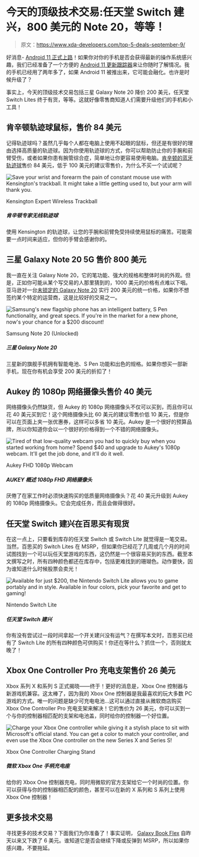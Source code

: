 # 今天的顶级技术交易:任天堂 Switch 建兴，800 美元的 Note 20，等等！

> 原文：<https://www.xda-developers.com/top-5-deals-september-9/>

好消息- [Android 11 正式上路](https://www.xda-developers.com/android-11-stable-google-pixel-oneplus-xiaomi-realme-oppo/)！如果你对你的手机是否会获得最新的操作系统感兴趣，我们已经准备了一个方便的 [Android 11 更新跟踪器](https://www.xda-developers.com/android-11-update-tracker/)来让你随时了解情况。我的手机已经用了两年多了，如果 Android 11 被推出来，它可能会融化。也许是时候升级了？

事实上，今天的顶级技术交易包括三星 Galaxy Note 20 降价 200 美元，任天堂 Switch Lites 终于有货，等等。这就好像零售商知道人们需要升级他们的手机和小工具！

## 肯辛顿轨迹球鼠标，售价 84 美元

记得轨迹球吗？虽然几乎每个人都在电脑上使用不起眼的鼠标，但还是有很好的理由选择高质量的轨迹球。因为你使用轨迹球的方式，你可以帮助防止你的手腕和前臂受伤，或者如果你患有腕管综合症，简单地让你更容易使用电脑。[肯辛顿的蓝牙轨迹球](https://www.amazon.com/dp/B01936N73I?tag=xda-395l0m5-20&ascsubtag=UUxdaUeUpU29771&asc_refurl=https%3A%2F%2Fwww.xda-developers.com%2Ftop-5-deals-september-9%2F&asc_campaign=Short-Term)售价 84 美元，低于 100 美元的建议零售价，为什么不买一个试试呢？

 <picture>![Save your wrist and forearm the pain of constant mouse use with Kensington's trackball. It might take a little getting used to, but your arm will thank you.](img/2d71a6ea29c0b8bfa8f27d102d2c2fb7.png)</picture> 

Kensington Expert Wireless Trackball

##### 肯辛顿专家无线轨迹球

使用 Kensington 的轨迹球，让您的手腕和前臂免受持续使用鼠标的痛苦。可能需要一点时间来适应，但你的手臂会感谢你的。

## 三星 Galaxy Note 20 5G 售价 800 美元

我一直在关注 Galaxy Note 20，它的笔功能、强大的规格和整体时尚的外观。但是，正如你可能从某个写交易的人那里猜到的，1000 美元的价格有点难以下咽。亚马逊对一台[未锁定的 Galaxy Note 20](https://www.amazon.com/dp/B01936N73I?tag=xda-395l0m5-20&ascsubtag=UUxdaUeUpU29771&asc_refurl=https%3A%2F%2Fwww.xda-developers.com%2Ftop-5-deals-september-9%2F&asc_campaign=Short-Term) 实行 200 美元的统一价格，如果你不想签约某个特定的运营商，这是比较好的交易之一。

 <picture>![Samsung's new flagship phone has an intelligent battery, S Pen functionality, and great specs. If you're in the market for a new phone, now's your chance for a $200 discount!](img/a82690fb0cb600b011fd9c0d37d60c29.png)</picture> 

Samsung Note 20 (Unlocked)

##### 三星 Galaxy Note 20

三星新的旗舰手机拥有智能电池、S Pen 功能和出色的规格。如果你想买一部新手机，现在你有机会享受 200 美元的折扣了！

## Aukey 的 1080p 网络摄像头售价 40 美元

网络摄像头仍然缺货，但 Aukey 的 1080p 网络摄像头不仅可以买到，而且你可以花 40 美元买到它！这个网络摄像头比 60 美元的建议零售价低 10 美元，但是你可以在页面上夹一张优惠券，这样可以多省 10 美元。Aukey 是一个很好的预算品牌，所以你知道你会以一个很好的价格得到一个不错的网络摄像头。

 <picture>![Tired of that low-quality webcam you had to quickly buy when you started working from home? Spend $40 and upgrade to Aukey's 1080p webcam. It'll get the job done, and it'll do it well.](img/c33d340ac72aa0b99894654667e54987.png)</picture> 

Aukey FHD 1080p Webcam

##### AUKEY 概述 1080p FHD 网络摄像头

厌倦了在家工作时必须快速购买的低质量网络摄像头？花 40 美元升级到 Aukey 的 1080p 网络摄像头。它会完成任务，而且会做得很好。

## 任天堂 Switch 建兴在百思买有现货

在这一点上，只要看到库存的任天堂 Switch 或 Switch Lite 就觉得是一笔交易。当然，百思买的 Switch Lites 在 MSRP，但如果你已经花了几周或几个月的时间试图找到一个可以玩任天堂游戏的东西，这仍然是一个很容易买到的东西。截至本文撰写之时，所有四种颜色都还在库存中，包括更难找到的珊瑚色。动作要快，因为谁知道什么时候股票会卖光！

 <picture>![Available for just $200, the Nintendo Switch Lite allows you to game portably and in style. Available in four colors, pick your favorite and get to gaming!](img/72d491a34a95107a24adb0fd77b7d622.png)</picture> 

Nintendo Switch Lite

##### 任天堂 Switch 建兴

你有没有尝试过一段时间拿起一个开关建兴没有运气？在撰写本文时，百思买已经有了 Switch Lite 的所有四种颜色可供购买！你还在等什么？抓住一个，否则就太晚了！

## Xbox One Controller Pro 充电支架售价 26 美元

Xbox 系列 X 和系列 S 正式揭晓——终于！更好的消息是，Xbox One 控制器与新游戏机兼容。这太棒了，因为我的 Xbox One 控制器是我最喜欢的玩大多数 PC 游戏的方式。唯一的问题是缺少可充电电池...这可以通过直接从微软商店购买 Xbox One Controller Pro 充电支架来解决！它的售价为 26 美元，你可以买到一个与你的控制器相匹配的支架和电池盖，同时给你的控制器一个好位置。

 <picture>![Charge your Xbox One controller while giving it a stylish place to sit with Microsoft's official stand. You can get a color to match your controller, and even use the Xbox One controller on the new Series X and Series S!](img/970d23b894741e20623ce19a8248139b.png)</picture> 

Xbox One Controller Charging Stand

##### 微软 Xbox One 手柄充电座

给你的 Xbox One 控制器充电，同时用微软的官方支架给它一个时尚的位置。你可以获得与你的控制器相匹配的颜色，甚至可以在新的 X 系列和 S 系列上使用 Xbox One 控制器！

## 更多技术交易

寻找更多的技术交易？下面我们为你准备了！事实证明， [Galaxy Book Flex](https://www.amazon.com/Samsung-Display-Processor-Bluetooth-Enabled-NP930QCG-K01US/dp/B085D2HHBT?tag=xda-395l0m5-20&ascsubtag=UUxdaUeUpU29771&asc_refurl=https%3A%2F%2Fwww.xda-developers.com%2Ftop-5-deals-september-9%2F&asc_campaign=Short-Term) 自昨天以来又下跌了 6 美元。谁知道它是否会继续下降或反弹到 MSRP，所以如果你感兴趣，不要拖延。